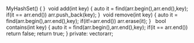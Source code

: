 MyHashSet() {
}
​
void add(int key) {
auto it = find(arr.begin(),arr.end(),key);
if(it == arr.end())
arr.push_back(key);
}
​
void remove(int key) {
auto it = find(arr.begin(),arr.end(),key);
if(it!=arr.end())
arr.erase(it);
}
​
​
bool contains(int key) {
auto it = find(arr.begin(),arr.end(),key);
if(it == arr.end())
return false;
return true;
}
private:
vector<int>arr;